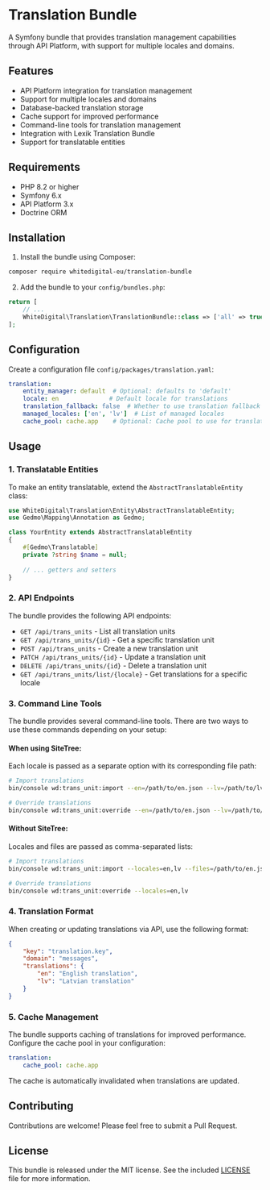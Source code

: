 # Translation Bundle

A Symfony bundle that provides translation management capabilities through API Platform, with support for multiple locales and domains.

## Features

- API Platform integration for translation management
- Support for multiple locales and domains
- Database-backed translation storage
- Cache support for improved performance
- Command-line tools for translation management
- Integration with Lexik Translation Bundle
- Support for translatable entities

## Requirements

- PHP 8.2 or higher
- Symfony 6.x
- API Platform 3.x
- Doctrine ORM

## Installation

1. Install the bundle using Composer:

```bash
composer require whitedigital-eu/translation-bundle
```

2. Add the bundle to your `config/bundles.php`:

```php
return [
    // ...
    WhiteDigital\Translation\TranslationBundle::class => ['all' => true],
];
```

## Configuration

Create a configuration file `config/packages/translation.yaml`:

```yaml
translation:
    entity_manager: default  # Optional: defaults to 'default'
    locale: en              # Default locale for translations
    translation_fallback: false  # Whether to use translation fallback
    managed_locales: ['en', 'lv']  # List of managed locales
    cache_pool: cache.app    # Optional: Cache pool to use for translations
```

## Usage

### 1. Translatable Entities

To make an entity translatable, extend the `AbstractTranslatableEntity` class:

```php
use WhiteDigital\Translation\Entity\AbstractTranslatableEntity;
use Gedmo\Mapping\Annotation as Gedmo;

class YourEntity extends AbstractTranslatableEntity
{
    #[Gedmo\Translatable]
    private ?string $name = null;
    
    // ... getters and setters
}
```

### 2. API Endpoints

The bundle provides the following API endpoints:

- `GET /api/trans_units` - List all translation units
- `GET /api/trans_units/{id}` - Get a specific translation unit
- `POST /api/trans_units` - Create a new translation unit
- `PATCH /api/trans_units/{id}` - Update a translation unit
- `DELETE /api/trans_units/{id}` - Delete a translation unit
- `GET /api/trans_units/list/{locale}` - Get translations for a specific locale

### 3. Command Line Tools

The bundle provides several command-line tools. There are two ways to use these commands depending on your setup:

#### When using SiteTree:
Each locale is passed as a separate option with its corresponding file path:
```bash
# Import translations
bin/console wd:trans_unit:import --en=/path/to/en.json --lv=/path/to/lv.json

# Override translations
bin/console wd:trans_unit:override --en=/path/to/en.json --lv=/path/to/lv.json
```

#### Without SiteTree:
Locales and files are passed as comma-separated lists:
```bash
# Import translations
bin/console wd:trans_unit:import --locales=en,lv --files=/path/to/en.json,/path/to/lv.json

# Override translations
bin/console wd:trans_unit:override --locales=en,lv
```

### 4. Translation Format

When creating or updating translations via API, use the following format:

```json
{
    "key": "translation.key",
    "domain": "messages",
    "translations": {
        "en": "English translation",
        "lv": "Latvian translation"
    }
}
```

### 5. Cache Management

The bundle supports caching of translations for improved performance. Configure the cache pool in your configuration:

```yaml
translation:
    cache_pool: cache.app
```

The cache is automatically invalidated when translations are updated.

## Contributing

Contributions are welcome! Please feel free to submit a Pull Request.

## License

This bundle is released under the MIT license. See the included [LICENSE](LICENSE) file for more information.
